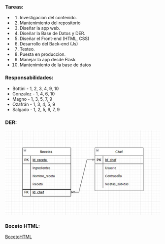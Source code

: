 ### Tareas:

* 1. Investigacion del contenido.
* 2. Mantenimiento del repositorio
* 3. Diseñar la app web.
* 4. Diseñar la Base de Datos y DER.
* 5. Diseñar el Front-end (HTML, CSS)
* 6. Desarrollo del Back-end (Js)
* 7. Testeo.
* 8. Puesta en produccion.
* 9. Manejar la app desde Flask
* 10. Mantenimiento de la base de datos

### Responsabilidades:

* Bottini - 1, 2, 3, 4, 9, 10 
* Gonzalez - 1, 4, 6, 10
* Magno - 1, 3, 5, 7, 9
* Ozafrán - 1, 3, 4, 5, 9
* Salgado - 1, 2, 5, 6, 7, 9

### DER: 
![Imagen DER](/Base_de_Datos/DER-base-de-datos.jpg "Imagen DER")

### Boceto HTML: 

[BocetoHTML](BocetoHTML.pdf)  